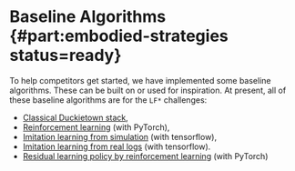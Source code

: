 # Baseline Algorithms   {#part:embodied-strategies status=ready}

To help competitors get started, we have implemented some baseline algorithms. These can be built on or used for inspiration. At present, all of these baseline algorithms are for the `LF*` challenges:

 - [Classical Duckietown stack](#ros-baseline),
 - [Reinforcement learning](#embodied_rl) (with PyTorch),
 - [Imitation learning from simulation](#embodied_il_sim) (with tensorflow),
 - [Imitation learning from real logs](#embodied_il_logs) (with tensorflow).
 - [Residual learning policy by reinforcement learning](#embodied_rpl) (with PyTorch)

